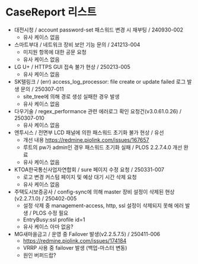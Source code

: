 # CaseReport 리스트
- 대전시청 / account password-set 패스워드 변경 시 재부팅 / 240930-002
	- 유사 케이스 없음 
-  스마트부대 / 네트워크 장비 보안 기능 문의 / 241213-004
	- 미지원 항목에 대한 공문 요청
	- 유사 케이스 없음
- LG U+ / HTTPS GUI 접속 불가 현상 / 250213-005
	-  유사 케이스 없음
- SK텔링크 / (err) access_log_processor: file create or update failed 로그 발생 문의 / 250307-011
	- site_tree에 의해 경로 생성 실패한 경우 발생
	-  유사 케이스 없음
- 다우기술 / regex_performance 관련 에러로그 확인 요청건(v3.0.61.0.26) / 250307-010
	- 유사 케이스 없음
- 엔투시스 / 전면부 LCD 패널에 의한 패스워드 초기화 불가 현상 / 유선
	- 개선 내용 https://redmine.piolink.com/issues/167657
	- 루트의 pw가 admin인 경우 패스워드 초기화 실패 / PLOS 2.2.7.4.0 개선 완료
	- 유사 케이스 없음
- KTOA한국통신사업자연합회 / sure 페이지 수정 요청 / 250331-007
	- 로고 변경 커스텀 페이지 및 예상 대기 시간 삭제 요청
	- 유사 케이스 없음
- 주택도시보증공사 / config-sync에 의해 master 장비 설정이 삭제된 현상(v2.2.7.1.0) / 250402-005
	- 설정 삭제 중 management-access, http, ssl 설정이 삭제되지 못해 에러 발생 / PLOS 수정 필요
	- EntryBusy:ssl profile id=1
	- 유사 케이스 아마 없음?
- MG새마을금고 / 운영 중 Failover 발생(v2.2.5.7.5) / 250411-006
	- https://redmine.piolink.com/issues/174184
	- VRRP 사용 중 failover 발생 (백업-마스터 변동)
	- 원인 버퍼드랍?